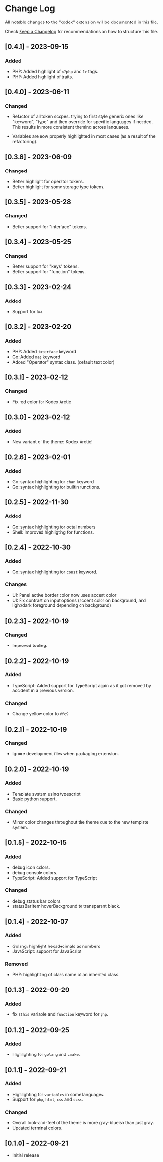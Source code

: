 # Change Log

All notable changes to the "kodex" extension will be documented in this file.

Check [Keep a Changelog](http://keepachangelog.com/) for recommendations on how to structure this file.

## [0.4.1] - 2023-09-15

### Added

* PHP: Added highlight of `<?php` and `?>` tags.
* PHP: Added highlight of traits.

## [0.4.0] - 2023-06-11

### Changed

- Refactor of all token scopes. trying to first style generic ones like "keyword", "type" and then
  override for specific languages if needed. This results in more consistent theming across languages.

- Variables are now properly highlighted in most cases (as a result of the refactoring).

## [0.3.6] - 2023-06-09

### Changed

- Better highlight for operator tokens.
- Better highlight for some storage type tokens.

## [0.3.5] - 2023-05-28

### Changed

- Better support for "interface" tokens.

## [0.3.4] - 2023-05-25

### Changed

- Better support for "keys" tokens.
- Better support for "function" tokens.

## [0.3.3] - 2023-02-24

### Added

- Support for lua.

## [0.3.2] - 2023-02-20

### Added

- PHP: Added `interface` keyword
- Go: Added `map` keyword
- Added "Operator" syntax class. (default text color)


## [0.3.1] - 2023-02-12

### Changed

- Fix red color for Kodex Arctic

## [0.3.0] - 2023-02-12

### Added

- New variant of the theme: Kodex Arctic!

## [0.2.6] - 2023-02-01

### Added

- Go: syntax highlighting for `chan` keyword
- Go: syntax highlighting for builtin functions.

## [0.2.5] - 2022-11-30

### Added

- Go: syntax highlighting for octal numbers
- Shell: Improved highligting for functions.

## [0.2.4] - 2022-10-30

### Added

- Go: syntax highlighting for `const` keyword.

### Changes

- UI: Panel active border color now uses accent color
- UI: Fix contrast on input options (accent color on background, and light/dark foreground depending on background)

## [0.2.3] - 2022-10-19

### Changed

- Improved tooling.

## [0.2.2] - 2022-10-19

### Added

- TypeScript: Added support for TypeScript again as it got removed by accident in a previous version.

### Changed

- Change yellow color to `#fc9`

## [0.2.1] - 2022-10-19

### Changed

- Ignore development files when packaging extension.

## [0.2.0] - 2022-10-19

### Added

- Template system using typescript.
- Basic python support.

### Changed

- Minor color changes throughout the theme due to the new template system.

## [0.1.5] - 2022-10-15

### Added

- debug icon colors.
- debug console colors.
- TypeScript: Added support for TypeScript

### Changed

- debug status bar colors.
- statusBarItem.hoverBackground to transparent black.

## [0.1.4] - 2022-10-07

### Added

- Golang: highlight hexadecimals as numbers
- JavaScript: support for JavaScript

### Removed

- PHP: highlighting of class name of an inherited class.

## [0.1.3] - 2022-09-29

### Added

- fix `$this` variable and `function` keyword for `php`.

## [0.1.2] - 2022-09-25

### Added

- Highlighting for `golang` and `cmake`.

## [0.1.1] - 2022-09-21

### Added

- Highlighting for `variables` in some languages.
- Support for `php`, `html`, `css` and `scss`.

### Changed

- Overall look-and-feel of the theme is more gray-blueish than just gray.
- Updated terminal colors.

## [0.1.0] - 2022-09-21

- Initial release
